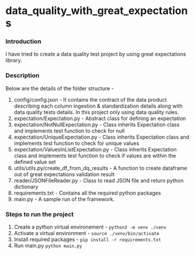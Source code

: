 # data_quality_with_great_expectations
### Introduction
I have tried to create a data quality test project by using great expectations library.

### Description
Below are the details of the folder structure - 
1. config/config.json - It contains the contract of the data product describing each column ingestion & standardization details along with data quality tests details. In this project only using data quality rules. 
2. expectation/Expectation.py - Abstract class for defining an expectation
4. expectation/NotNullExpectation.py - Class inherits Expectation class and implements test function to check for null
5. expectation/UniqueExpectation.py - Class inherits Expectation class and implements test function to check for unique values
6. expectation/ValuesInListExpectation.py - Class inherits Expectation class and implements test function to check if values are within the defined value set
7. utils/utils.py/create_df_from_dq_results - A function to create dataframe out of great expectations validation result
8. reader/JSONFileReader.py - Class to read JSON file and return python dictionary
9. requirements.txt - Contains all the required python packages
10. main.py - A sample run of the framework.

### Steps to run the project
1. Create a python virtual environement -
    `python3 -m venv ./venv`
2. Activate a virtual environment -
   `source ./venv/bin/activate`
3. Install required packages -
    `pip install -r requirements.txt`
4. Run main.py
   `python main.py`
